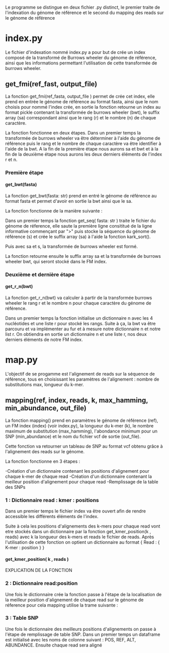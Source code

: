 Le programme se distingue en deux fichier .py distinct, le premier traite de l'indexation du génome de référence et le second du mapping des reads sur le génome de référence


<h1>index.py</h1>

Le fichier d'indexation nommé index.py a pour but de crée un index composé de la transformé de Burrows wheeler du génome de référence, ainsi que les informations permettant l'utilisation de cette transformée de burrows wheeler.

<h2>get_fmi(ref_fast, output_file) </h2>

La fonction get_fmi(ref_fasta, output_file ) permet de crée cet index, elle prend en entrée le génome de référence au format fasta, ainsi que le nom choisis pour nommé l'index crée, en sortie la fonction retourne un index au format pickle contenant la transformée de burrows wheeler (bwt), le suffix array (sa) correspondant ainsi que le rang (r) et le nombre (n) de chaque caractère.

La fonction fonctionne en deux étapes. Dans un premier temps la transformée de burrows wheeler va être déterminer à l'aide du génome de référence puis le rang et le nombre de chaque caractère va être identifier à l'aide de la bwt.
A la fin de la première étape nous aurons sa et bwt et à la fin de la deuxième étape nous aurons les deux derniers éléments de l'index r et n.

<h3> Première étape </h3>
<h4> get_bwt(fasta) </h4>
La fonction get_bwt(fasta: str) prend en entré le génome de référence au format fasta et permet d'avoir en sortie la bwt ainsi que le sa.

La fonction fonctionne de la manière suivante : 

Dans un premier temps la fonction get_seq( fasta: str ) traite le fichier du génome de réference, elle saute la première ligne consititué de la ligne informative 
commençant par ">" puis stocke la séquence du génome de référence (s) et crée le suffix array (sa) à l'aide la fonction kark_sort().

Puis avec sa et s, la transformée de burrows wheeler est formé.

La fonction retourne ensuite le suffix array sa et la transformée de burrows wheeler bwt, qui seront stocké dans le FM index.

<h3> Deuxième et dernière étape</h3>
<h4> get_r_n(bwt) </h4>
  
La fonction get_r_n(bwt) va calculer à partir de la transformée burrows wheeler le rang r et le nombre n pour chaque caractère du génome de référence.

Dans un premier temps la fonction initialise un dictionnaire n avec les 4 nucléotides et une liste r pour stocké les rangs.
Suite à ça, la bwt va être parcouru et va implémenter au fur et à mesure notre dictionnaire n et notre list r. On obtiendra en sortie un dictionnaire n et une liste r, nos deux derniers éléments de notre FM index.

<h1> map.py </h1> 

L'objectif de se progamme est l'alignement de reads sur la séquence de référence, tous en choisissant les paramètres de l'alignement : nombre de substitutions max, longueur du k-mer.

<h2> mapping(ref, index, reads, k, max_hamming, min_abundance, out_file) </h2>

La fonction mapping() prend en paramètres le génome de référence (ref), un FM index (index) (voir index.py), la longueur du k-mer (k), le nombre maximum de substitution (max_hamming), l'abondance minimum pour un SNP (min_abundance) et le nom du fichier vcf de sortie (out_file).

Cette fonction va retourner un tableau de SNP au format vcf obtenu grâce à l'alignement des reads sur le génome.

La fonction fonctionne en 3 étapes :

-Création d'un dictionnaire contenant les positions d'alignement pour chaque k-mer de chaque read
-Création d'un dictionnaire contenant la meilleur position d'alignement pour chaque read
-Remplissage de la table des SNPs

<h3> 1 : Dictionnaire read : kmer : positions </h3>
Dans un premier temps le fichier index va être ouvert afin de rendre accessible les différents éléments de l'index.


Suite à cela les positions d'alignements des k-mers pour chaque read vont etre stockés dans un dictionnaire par la fonction get_kmer_position(k , reads)
avec k la longueur des k-mers et reads le fichier de reads. Après l'utilisation de cette fonction on optient un dictionnaire au format { Read : { K-mer : position } }
    <h4> get_kmer_position( k , reads ) </h3>
    EXPLICATION DE LA FONCTION
    
<h3> 2 : Dictionnaire read:position </h3>
Une fois le dictionnaire crée la fonction passe à l'étape de la localisation de la meilleur position d'alignement de chaque read sur le génome de réference pour cela mapping utilise la trame suivante :

<h3> 3 : Table SNP </h3>
Une fois le dictionnaire des meilleurs positions d'alignements on passe à l'étape de remplissage de table SNP.
Dans un premier temps un dataframe est initialisé avec les noms de colonne suivant : POS, REF, ALT, ABUNDANCE. 
Ensuite chaque read sera aligné 







  





